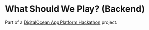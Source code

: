 # What Should We Play? (Backend)

Part of a [DigitalOcean App Platform Hackathon](https://dev.to/devteam/announcing-the-digitalocean-app-platform-hackathon-on-dev-2i1k) project.